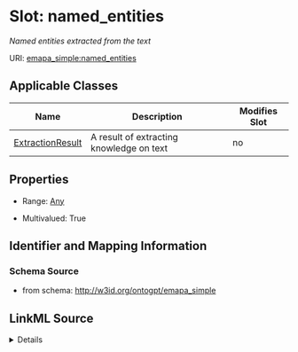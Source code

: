

# Slot: named_entities


_Named entities extracted from the text_



URI: [emapa_simple:named_entities](http://w3id.org/ontogpt/emapa_simplenamed_entities)



<!-- no inheritance hierarchy -->





## Applicable Classes

| Name | Description | Modifies Slot |
| --- | --- | --- |
| [ExtractionResult](ExtractionResult.md) | A result of extracting knowledge on text |  no  |







## Properties

* Range: [Any](Any.md)

* Multivalued: True





## Identifier and Mapping Information







### Schema Source


* from schema: http://w3id.org/ontogpt/emapa_simple




## LinkML Source

<details>
```yaml
name: named_entities
description: Named entities extracted from the text
from_schema: http://w3id.org/ontogpt/emapa_simple
rank: 1000
multivalued: true
alias: named_entities
owner: ExtractionResult
domain_of:
- ExtractionResult
range: Any
inlined: true
inlined_as_list: true

```
</details>